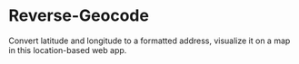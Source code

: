 # Reverse-Geocode
 Convert latitude and longitude to a formatted address, visualize it on a map in this location-based web app.
